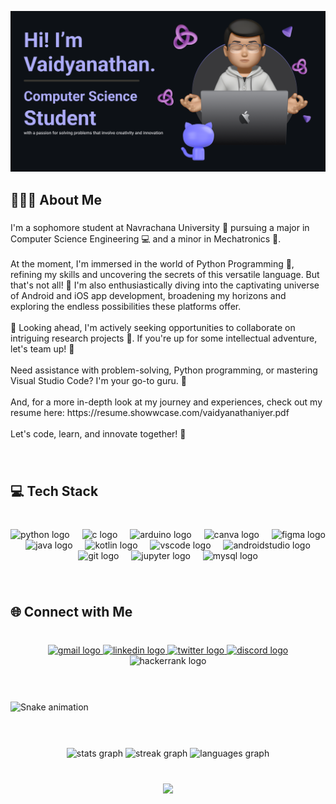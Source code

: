 ![Header](./github-banner.png)
<br>

<h2 align="left">🧑🏻‍🎓 About Me</h2>

###

<p align="left">I'm a sophomore student at Navrachana University 🏫 pursuing a major in Computer Science Engineering 💻 and a minor in Mechatronics 🤖.  <br><br>At the moment, I'm immersed in the world of Python Programming 🐍, refining my skills and uncovering the secrets of this versatile language. But that's not all! 🌱 I'm also enthusiastically diving into the captivating universe of Android and iOS app development, broadening my horizons and exploring the endless possibilities these platforms offer.<br><br>👯 Looking ahead, I'm actively seeking opportunities to collaborate on intriguing research projects 🧪. If you're up for some intellectual adventure, let's team up! 💬<br><br>Need assistance with problem-solving, Python programming, or mastering Visual Studio Code? I'm your go-to guru. 📄<br><br>And, for a more in-depth look at my journey and experiences, check out my resume here: https://resume.showwcase.com/vaidyanathaniyer.pdf<br><br>Let's code, learn, and innovate together! 🌟</p>

###

<br>
<h2 align="left">💻 Tech Stack</h2>

###

<br clear="both">

<div align="center">
  <img src="https://cdn.jsdelivr.net/gh/devicons/devicon/icons/python/python-original.svg" height="30" alt="python logo"  />
  <img width="12" />
  <img src="https://cdn.jsdelivr.net/gh/devicons/devicon/icons/c/c-original.svg" height="30" alt="c logo"  />
  <img width="12" />
  <img src="https://cdn.jsdelivr.net/gh/devicons/devicon/icons/arduino/arduino-original.svg" height="30" alt="arduino logo"  />
  <img width="12" />
  <img src="https://cdn.jsdelivr.net/gh/devicons/devicon/icons/canva/canva-original.svg" height="30" alt="canva logo"  />
  <img width="12" />
  <img src="https://cdn.jsdelivr.net/gh/devicons/devicon/icons/figma/figma-original.svg" height="30" alt="figma logo"  />
  <img width="12" />
  <img src="https://cdn.jsdelivr.net/gh/devicons/devicon/icons/java/java-original.svg" height="30" alt="java logo"  />
  <img width="12" />
  <img src="https://cdn.jsdelivr.net/gh/devicons/devicon/icons/kotlin/kotlin-original.svg" height="30" alt="kotlin logo"  />
  <img width="12" />
  <img src="https://cdn.jsdelivr.net/gh/devicons/devicon/icons/vscode/vscode-original.svg" height="30" alt="vscode logo"  />
  <img width="12" />
  <img src="https://cdn.jsdelivr.net/gh/devicons/devicon/icons/androidstudio/androidstudio-original.svg" height="30" alt="androidstudio logo"  />
  <img width="12" />
  <img src="https://cdn.jsdelivr.net/gh/devicons/devicon/icons/git/git-original.svg" height="30" alt="git logo"  />
  <img width="12" />
  <img src="https://cdn.jsdelivr.net/gh/devicons/devicon/icons/jupyter/jupyter-original.svg" height="30" alt="jupyter logo"  />
  <img width="12" />
  <img src="https://cdn.jsdelivr.net/gh/devicons/devicon/icons/mysql/mysql-original.svg" height="30" alt="mysql logo"  />
</div>

###

<br>
<h2 align="left">🌐 Connect with Me</h2>

###

<br clear="both">

<div align="center">
  <a href="vaidyanathaniyer.cse@gmail.com" target="_blank">
    <img src="https://img.shields.io/static/v1?message=Gmail&logo=gmail&label=&color=D14836&logoColor=white&labelColor=&style=for-the-badge" height="30" alt="gmail logo"  />
  </a>
  <a href="https://linkedin.com/in/www.linkedin.com/in/vaidyanathaniyer1704" target="_blank">
    <img src="https://img.shields.io/static/v1?message=LinkedIn&logo=linkedin&label=&color=0077B5&logoColor=white&labelColor=&style=for-the-badge" height="30" alt="linkedin logo"  />
  </a>
  <a href="https://twitter.com/vaidyanathan12" target="_blank">
    <img src="https://img.shields.io/static/v1?message=Twitter&logo=twitter&label=&color=1DA1F2&logoColor=white&labelColor=&style=for-the-badge" height="30" alt="twitter logo"  />
  </a>
  <a href="https://discord.gg/1022919343580921866" target="_blank">
    <img src="https://img.shields.io/static/v1?message=Discord&logo=discord&label=&color=7289DA&logoColor=white&labelColor=&style=for-the-badge" height="30" alt="discord logo"  />
  </a>
  <img src="https://img.shields.io/static/v1?message=HackerRank&logo=hackerrank&label=&color=2EC866&logoColor=white&labelColor=&style=for-the-badge" height="30" alt="hackerrank logo"  />
</div>

###

<br>
<br clear="both">

<img src="https://raw.githubusercontent.com/vaidyanathaniyer/vaidyanathaniyer/output/snake.svg" alt="Snake animation" />

###

<br>
<br clear="both">

<div align="center">
  <img src="https://github-readme-stats.vercel.app/api?username=vaidyanathaniyer&hide_title=false&hide_rank=false&show_icons=true&include_all_commits=true&count_private=true&disable_animations=false&theme=dark&locale=en&hide_border=true&order=1" height="150" alt="stats graph"  />
  <img src="https://streak-stats.demolab.com?user=vaidyanathaniyer&locale=en&mode=weekly&theme=dark&hide_border=true&border_radius=5&date_format=M j[, Y]&order=3" height="150" alt="streak graph"  />
  <img src="https://github-readme-stats.vercel.app/api/top-langs?username=vaidyanathaniyer&locale=en&hide_title=false&layout=compact&card_width=320&langs_count=5&theme=dark&hide_border=true&order=2" height="150" alt="languages graph"  />
</div>

###

<br>
<div align="center">
  <img src="https://profile-counter.glitch.me/vaidyanathaniyer/count.svg?"  />
</div>

###
